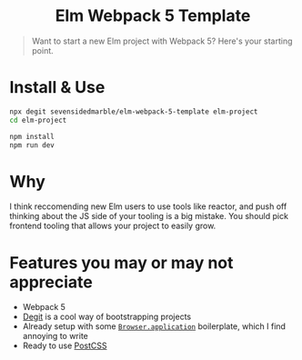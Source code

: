<center>
<h1>Elm Webpack 5 Template</h1>
</center>

>Want to start a new Elm project with Webpack 5? Here's your starting point.

# Install & Use

```sh
npx degit sevensidedmarble/elm-webpack-5-template elm-project
cd elm-project

npm install
npm run dev
```

# Why

I think reccomending new Elm users to use tools like reactor, and push off thinking about the JS side of your tooling is a big mistake. You should pick frontend tooling that allows your project to easily grow.

# Features you may or may not appreciate

- Webpack 5
- [Degit](https://github.com/Rich-Harris/degit) is a cool way of bootstrapping projects
- Already setup with some [`Browser.application`](https://package.elm-lang.org/packages/elm/browser/latest/Browser#application) boilerplate, which I find annoying to write
- Ready to use [PostCSS](https://postcss.org/)
